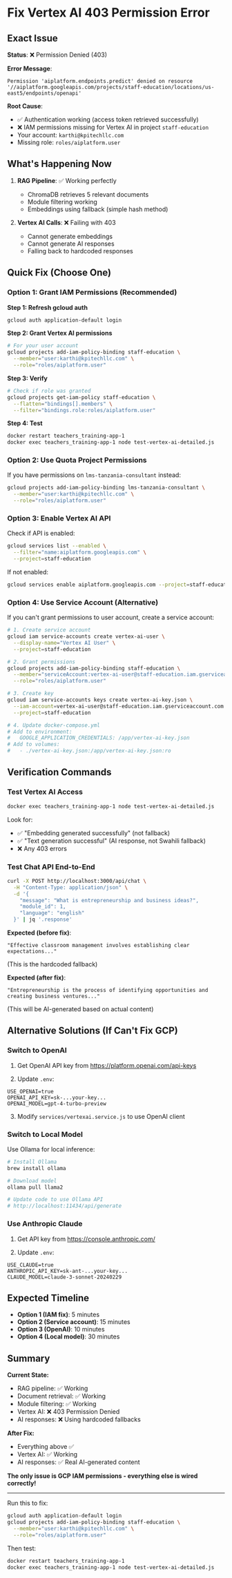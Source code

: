 # Fix Vertex AI 403 Permission Error

## Exact Issue

**Status**: ❌ Permission Denied (403)

**Error Message**:
```
Permission 'aiplatform.endpoints.predict' denied on resource
'//aiplatform.googleapis.com/projects/staff-education/locations/us-east5/endpoints/openapi'
```

**Root Cause**:
- ✅ Authentication working (access token retrieved successfully)
- ❌ IAM permissions missing for Vertex AI in project `staff-education`
- Your account: `karthi@kpitechllc.com`
- Missing role: `roles/aiplatform.user`

## What's Happening Now

1. **RAG Pipeline**: ✅ Working perfectly
   - ChromaDB retrieves 5 relevant documents
   - Module filtering working
   - Embeddings using fallback (simple hash method)

2. **Vertex AI Calls**: ❌ Failing with 403
   - Cannot generate embeddings
   - Cannot generate AI responses
   - Falling back to hardcoded responses

## Quick Fix (Choose One)

### Option 1: Grant IAM Permissions (Recommended)

**Step 1: Refresh gcloud auth**
```bash
gcloud auth application-default login
```

**Step 2: Grant Vertex AI permissions**
```bash
# For your user account
gcloud projects add-iam-policy-binding staff-education \
  --member="user:karthi@kpitechllc.com" \
  --role="roles/aiplatform.user"
```

**Step 3: Verify**
```bash
# Check if role was granted
gcloud projects get-iam-policy staff-education \
  --flatten="bindings[].members" \
  --filter="bindings.role:roles/aiplatform.user"
```

**Step 4: Test**
```bash
docker restart teachers_training-app-1
docker exec teachers_training-app-1 node test-vertex-ai-detailed.js
```

### Option 2: Use Quota Project Permissions

If you have permissions on `lms-tanzania-consultant` instead:

```bash
gcloud projects add-iam-policy-binding lms-tanzania-consultant \
  --member="user:karthi@kpitechllc.com" \
  --role="roles/aiplatform.user"
```

### Option 3: Enable Vertex AI API

Check if API is enabled:
```bash
gcloud services list --enabled \
  --filter="name:aiplatform.googleapis.com" \
  --project=staff-education
```

If not enabled:
```bash
gcloud services enable aiplatform.googleapis.com --project=staff-education
```

### Option 4: Use Service Account (Alternative)

If you can't grant permissions to user account, create a service account:

```bash
# 1. Create service account
gcloud iam service-accounts create vertex-ai-user \
  --display-name="Vertex AI User" \
  --project=staff-education

# 2. Grant permissions
gcloud projects add-iam-policy-binding staff-education \
  --member="serviceAccount:vertex-ai-user@staff-education.iam.gserviceaccount.com" \
  --role="roles/aiplatform.user"

# 3. Create key
gcloud iam service-accounts keys create vertex-ai-key.json \
  --iam-account=vertex-ai-user@staff-education.iam.gserviceaccount.com \
  --project=staff-education

# 4. Update docker-compose.yml
# Add to environment:
#   GOOGLE_APPLICATION_CREDENTIALS: /app/vertex-ai-key.json
# Add to volumes:
#   - ./vertex-ai-key.json:/app/vertex-ai-key.json:ro
```

## Verification Commands

### Test Vertex AI Access
```bash
docker exec teachers_training-app-1 node test-vertex-ai-detailed.js
```

Look for:
- ✅ "Embedding generated successfully" (not fallback)
- ✅ "Text generation successful" (AI response, not Swahili fallback)
- ❌ Any 403 errors

### Test Chat API End-to-End
```bash
curl -X POST http://localhost:3000/api/chat \
  -H "Content-Type: application/json" \
  -d '{
    "message": "What is entrepreneurship and business ideas?",
    "module_id": 1,
    "language": "english"
  }' | jq '.response'
```

**Expected (before fix)**:
```
"Effective classroom management involves establishing clear expectations..."
```
(This is the hardcoded fallback)

**Expected (after fix)**:
```
"Entrepreneurship is the process of identifying opportunities and creating business ventures..."
```
(This will be AI-generated based on actual content)

## Alternative Solutions (If Can't Fix GCP)

### Switch to OpenAI

1. Get OpenAI API key from https://platform.openai.com/api-keys

2. Update `.env`:
```env
USE_OPENAI=true
OPENAI_API_KEY=sk-...your-key...
OPENAI_MODEL=gpt-4-turbo-preview
```

3. Modify `services/vertexai.service.js` to use OpenAI client

### Switch to Local Model

Use Ollama for local inference:

```bash
# Install Ollama
brew install ollama

# Download model
ollama pull llama2

# Update code to use Ollama API
# http://localhost:11434/api/generate
```

### Use Anthropic Claude

1. Get API key from https://console.anthropic.com/

2. Update `.env`:
```env
USE_CLAUDE=true
ANTHROPIC_API_KEY=sk-ant-...your-key...
CLAUDE_MODEL=claude-3-sonnet-20240229
```

## Expected Timeline

- **Option 1 (IAM fix)**: 5 minutes
- **Option 2 (Service account)**: 15 minutes
- **Option 3 (OpenAI)**: 10 minutes
- **Option 4 (Local model)**: 30 minutes

## Summary

**Current State:**
- RAG pipeline: ✅ Working
- Document retrieval: ✅ Working
- Module filtering: ✅ Working
- Vertex AI: ❌ 403 Permission Denied
- AI responses: ❌ Using hardcoded fallbacks

**After Fix:**
- Everything above ✅
- Vertex AI: ✅ Working
- AI responses: ✅ Real AI-generated content

**The only issue is GCP IAM permissions - everything else is wired correctly!**

---

Run this to fix:
```bash
gcloud auth application-default login
gcloud projects add-iam-policy-binding staff-education \
  --member="user:karthi@kpitechllc.com" \
  --role="roles/aiplatform.user"
```

Then test:
```bash
docker restart teachers_training-app-1
docker exec teachers_training-app-1 node test-vertex-ai-detailed.js
```
